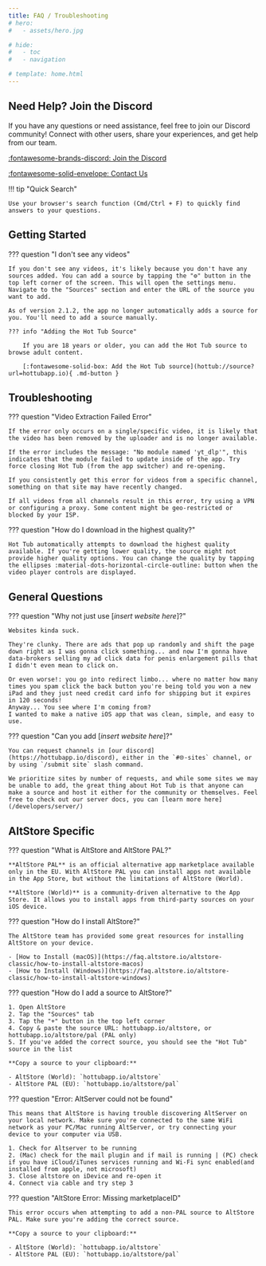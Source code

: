 ```yaml
---
title: FAQ / Troubleshooting
# hero:
#   - assets/hero.jpg

# hide:
#   - toc
#   - navigation

# template: home.html
---
```


## Need Help? Join the Discord

If you have any questions or need assistance, feel free to join our Discord community! Connect with other users, share your experiences, and get help from our team.

[:fontawesome-brands-discord: Join the Discord](https://hottubapp.io/discord)

[:fontawesome-solid-envelope: Contact Us](https://hottubapp.io/contact-us)

!!! tip "Quick Search"

    Use your browser's search function (Cmd/Ctrl + F) to quickly find answers to your questions.

## Getting Started

??? question "I don't see any videos"

    If you don't see any videos, it's likely because you don't have any sources added. You can add a source by tapping the "⚙️" button in the top left corner of the screen. This will open the settings menu. Navigate to the "Sources" section and enter the URL of the source you want to add.

    As of version 2.1.2, the app no longer automatically adds a source for you. You'll need to add a source manually.

    ??? info "Adding the Hot Tub Source"

        If you are 18 years or older, you can add the Hot Tub source to browse adult content.

        [:fontawesome-solid-box: Add the Hot Tub source](hottub://source?url=hottubapp.io){ .md-button }

## Troubleshooting

??? question "Video Extraction Failed Error"

    If the error only occurs on a single/specific video, it is likely that the video has been removed by the uploader and is no longer available.

    If the error includes the message: "No module named 'yt_dlp'", this indicates that the module failed to update inside of the app. Try force closing Hot Tub (from the app switcher) and re-opening.

    If you consistently get this error for videos from a specific channel, something on that site may have recently changed.

    If all videos from all channels result in this error, try using a VPN or configuring a proxy. Some content might be geo-restricted or blocked by your ISP.

??? question "How do I download in the highest quality?"

    Hot Tub automatically attempts to download the highest quality available. If you're getting lower quality, the source might not provide higher quality options. You can change the quality by tapping the ellipses :material-dots-horizontal-circle-outline: button when the video player controls are displayed.

## General Questions

??? question "Why not just use [_insert website here_]?"

    Websites kinda suck.

    They're clunky. There are ads that pop up randomly and shift the page down right as I was gonna click something... and now I'm gonna have data-brokers selling my ad click data for penis enlargement pills that I didn't even mean to click on.

    Or even worse!: you go into redirect limbo... where no matter how many times you spam click the back button you're being told you won a new iPad and they just need credit card info for shipping but it expires in 120 seconds!
    Anyway... You see where I'm coming from?
    I wanted to make a native iOS app that was clean, simple, and easy to use.

??? question "Can you add [_insert website here_]?"

    You can request channels in [our discord](https://hottubapp.io/discord), either in the `#🌐-sites` channel, or by using `/submit site` slash command.

    We prioritize sites by number of requests, and while some sites we may be unable to add, the great thing about Hot Tub is that anyone can make a source and host it either for the community or themselves. Feel free to check out our server docs, you can [learn more here](/developers/server/)

## AltStore Specific

??? question "What is AltStore and AltStore PAL?"

    **AltStore PAL** is an official alternative app marketplace available only in the EU. With AltStore PAL you can install apps not available in the App Store, but without the limitations of AltStore (World).

    **AltStore (World)** is a community-driven alternative to the App Store. It allows you to install apps from third-party sources on your iOS device.

??? question "How do I install AltStore?"

    The AltStore team has provided some great resources for installing AltStore on your device.

    - [How to Install (macOS)](https://faq.altstore.io/altstore-classic/how-to-install-altstore-macos)
    - [How to Install (Windows)](https://faq.altstore.io/altstore-classic/how-to-install-altstore-windows)

??? question "How do I add a source to AltStore?"

    1. Open AltStore
    2. Tap the "Sources" tab
    3. Tap the "+" button in the top left corner
    4. Copy & paste the source URL: hottubapp.io/altstore, or hottubapp.io/altstore/pal (PAL only)
    5. If you've added the correct source, you should see the "Hot Tub" source in the list

    **Copy a source to your clipboard:**

    - AltStore (World): `hottubapp.io/altstore`
    - AltStore PAL (EU): `hottubapp.io/altstore/pal`

??? question "Error: AltServer could not be found"

    This means that AltStore is having trouble discovering AltServer on your local network. Make sure you're connected to the same WiFi network as your PC/Mac running AltServer, or try connecting your device to your computer via USB.

    1. Check for Altserver to be running
    2. (Mac) check for the mail plugin and if mail is running | (PC) check if you have iCloud/iTunes services running and Wi-Fi sync enabled(and installed from apple, not microsoft)
    3. Close altstore on iDevice and re-open it
    4. Connect via cable and try step 3

??? question "AltStore Error: Missing marketplaceID"

    This error occurs when attempting to add a non-PAL source to AltStore PAL. Make sure you're adding the correct source.

    **Copy a source to your clipboard:**

    - AltStore (World): `hottubapp.io/altstore`
    - AltStore PAL (EU): `hottubapp.io/altstore/pal`
